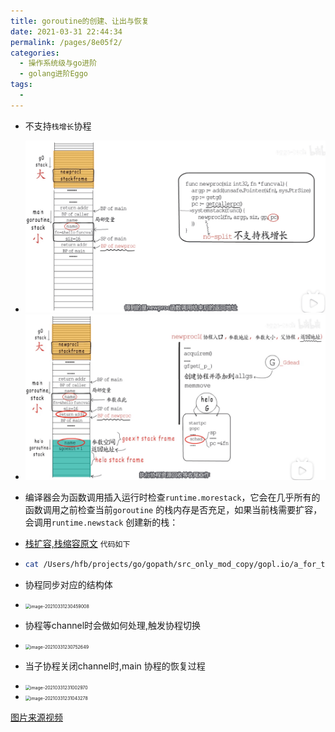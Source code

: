 ```yaml
---
title: goroutine的创建、让出与恢复
date: 2021-03-31 22:44:34
permalink: /pages/8e05f2/
categories:
  - 操作系统级与go进阶
  - golang进阶Eggo
tags:
  - 
---
```




* 不支持`栈增长`协程

* <img src="./minilet/image-20210331225321683.png" alt="image-20210331225321683" style="zoom:50%;" />

* <img src="./minilet/image-20210331225148562.png" alt="image-20210331225148562" style="zoom:50%;" />

* 编译器会为函数调用插入运行时检查`runtime.morestack`，它会在几乎所有的函数调用之前检查当前`goroutine` 的栈内存是否充足，如果当前栈需要扩容，会调用`runtime.newstack` 创建新的栈：

* [栈扩容,栈缩容原文](https://blog.csdn.net/kevin_tech/article/details/108989276)  `代码如下`

* ``` bash
  cat /Users/hfb/projects/go/gopath/src_only_mod_copy/gopl.io/a_for_test/go_stack_add/main.go
  ```

* 协程同步对应的结构体

* <img src="./minilet/image-20210331230459008.png" alt="image-20210331230459008" style="zoom:50%;" />

* 协程等channel时会做如何处理,触发协程切换
* <img src="./minilet/image-20210331230752649.png" alt="image-20210331230752649" style="zoom:50%;" />

* 当子协程关闭channel时,main 协程的恢复过程
* <img src="./minilet/image-20210331231002970.png" alt="image-20210331231002970" style="zoom:50%;" />

* <img src="./minilet/image-20210331231043278.png" alt="image-20210331231043278" style="zoom:50%;" />









[图片来源视频](https://www.bilibili.com/video/BV1MZ4y1V7SP)

